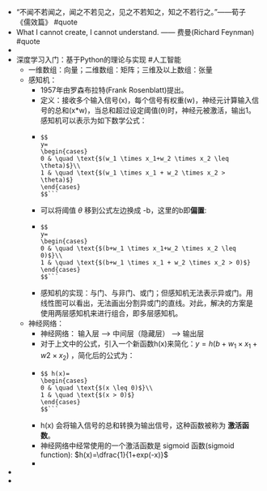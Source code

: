 - “不闻不若闻之，闻之不若见之，见之不若知之，知之不若行之。”——荀子《儒效篇》 #quote
- What I cannot create, I cannot understand. —— 费曼(Richard Feynman) #quote
-
- 深度学习入门：基于Python的理论与实现 #人工智能
	- 一维数组：向量；二维数组：矩阵；三维及以上数组：张量
	- 感知机：
		- 1957年由罗森布拉特(Frank Rosenblatt)提出。
		- 定义：接收多个输入信号(x)，每个信号有权重(w)，神经元计算输入信号的总和(x*w)，当总和超过设定阈值(θ)时，神经元被激活，输出1。感知机可以表示为如下数学公式：
		- ```
		  $$
		  y=
		  \begin{cases}
		  0 & \quad \text{$(w_1 \times x_1+w_2 \times x_2 \leq \theta)$}\\
		  1 & \quad \text{$(w_1 \times x_1 + w_2 \times x_2 > \theta)$}
		  \end{cases}
		  $$```
		- 可以将阈值 $\theta$ 移到公式左边换成 -b，这里的b即**偏置**:
		- ```
		  $$
		  y=
		  \begin{cases}
		  0 & \quad \text{$(b+w_1 \times x_1+w_2 \times x_2 \leq 0)$}\\
		  1 & \quad \text{$(b+w_1 \times x_1 + w_2 \times x_2 > 0)$}
		  \end{cases}
		  $$```
		- 感知机的实现：与门、与非门、或门；但感知机无法表示异或门。用线性图可以看出，无法画出分割异或门的直线。对此，解决的方案是使用两层感知机来进行组合，即多层感知机。
	- 神经网络：
		- 神经网络： 输入层 --> 中间层（隐藏层） --> 输出层
		- 对于上文中的公式，引入一个新函数h(x)来简化：$y=h(b+w_1 \times x_1 + w2 \times x_2)$ ，简化后的公式为：
		- ```
		  $$ h(x)=
		  \begin{cases}
		  0 & \quad \text{$(x \leq 0)$}\\
		  1 & \quad \text{$(x > 0)$}
		  \end{cases}
		  $$```
		- h(x) 会将输入信号的总和转换为输出信号，这种函数被称为 **激活函数**。
		- 神经网络中经常使用的一个激活函数是 sigmoid 函数(sigmoid function): $h(x)=\dfrac{1}{1+exp(-x)}$
		-
-
-